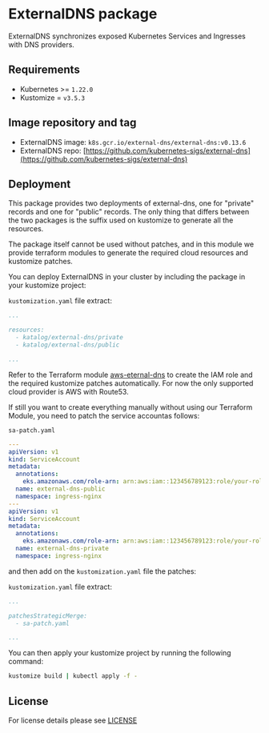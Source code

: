 # ExternalDNS package

<!-- <KFD-DOCS> -->

ExternalDNS synchronizes exposed Kubernetes Services and Ingresses with DNS providers.

## Requirements

- Kubernetes >= `1.22.0`
- Kustomize = `v3.5.3`

## Image repository and tag

- ExternalDNS image: `k8s.gcr.io/external-dns/external-dns:v0.13.6`
- ExternalDNS repo: [https://github.com/kubernetes-sigs/external-dns](https://github.com/kubernetes-sigs/external-dns)

## Deployment

This package provides two deployments of external-dns, one for "private" records and one for "public" records. The only thing that differs between the two packages is the
suffix used on kustomize to generate all the resources.

The package itself cannot be used without patches, and in this module we provide terraform modules to generate the required cloud resources and kustomize patches.

You can deploy ExternalDNS in your cluster by including the package in your kustomize project:

`kustomization.yaml` file extract:
```yaml
...

resources:
  - katalog/external-dns/private
  - katalog/external-dns/public

...
```

Refer to the Terraform module [aws-eternal-dns](../../modules/aws-external-dns) to create the
IAM role and the required kustomize patches automatically. For now the only supported cloud provider is AWS with Route53.

If still you want to create everything manually without using our Terraform Module, you need to patch the service accountas follows:

`sa-patch.yaml`
```yaml
---
apiVersion: v1
kind: ServiceAccount
metadata:
  annotations:
    eks.amazonaws.com/role-arn: arn:aws:iam::123456789123:role/your-role-name-public
  name: external-dns-public
  namespace: ingress-nginx
---
apiVersion: v1
kind: ServiceAccount
metadata:
  annotations:
    eks.amazonaws.com/role-arn: arn:aws:iam::123456789123:role/your-role-name-private
  name: external-dns-private
  namespace: ingress-nginx
```

and then add on the `kustomization.yaml` file the patches:

`kustomization.yaml` file extract:
```yaml
...

patchesStrategicMerge:
  - sa-patch.yaml

...
```

You can then apply your kustomize project by running the following command:

```bash
kustomize build | kubectl apply -f -
```

<!-- </KFD-DOCS> -->

## License

For license details please see [LICENSE](../../LICENSE)

